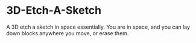 3D-Etch-A-Sketch
================

A 3D etch a sketch in space essentially. You are in space, and you can lay down blocks anywhere you move, or erase them.
